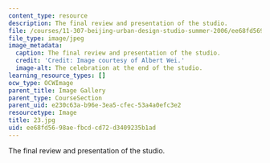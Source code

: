 ```yaml
---
content_type: resource
description: The final review and presentation of the studio.
file: /courses/11-307-beijing-urban-design-studio-summer-2006/ee68fd5698aefbcdcd72d3409235b1ad_23.jpg
file_type: image/jpeg
image_metadata:
  caption: The final review and presentation of the studio.
  credit: 'Credit: Image courtesy of Albert Wei.'
  image-alt: The celebration at the end of the studio.
learning_resource_types: []
ocw_type: OCWImage
parent_title: Image Gallery
parent_type: CourseSection
parent_uid: e230c63a-b96e-3ea5-cfec-53a4a0efc3e2
resourcetype: Image
title: 23.jpg
uid: ee68fd56-98ae-fbcd-cd72-d3409235b1ad
---
```

The final review and presentation of the studio.

